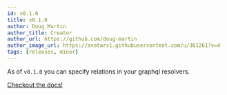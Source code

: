 ```yaml
---
id: v0.1.0
title: v0.1.0
author: Doug Martin
author_title: Creator
author_url: https://github.com/doug-martin
author_image_url: https://avatars1.githubusercontent.com/u/361261?v=4
tags: [releases, minor]
---
```


As of `v0.1.0` you can specify relations in your graphql resolvers.

[Checkout the docs!](docs/graphql/relations) 



